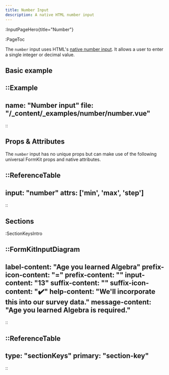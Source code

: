 ```yaml
---
title: Number Input
description: A native HTML number input
---
```


:InputPageHero{title="Number"}

:PageToc

The `number` input uses HTML's [native number input](https://developer.mozilla.org/en-US/docs/Web/HTML/Element/input/number). It allows a user to enter a single integer or decimal value.

## Basic example

::Example
---
name: "Number input"
file: "/_content/_examples/number/number.vue"
---
::


## Props & Attributes

The `number` input has no unique props but can make use of the following universal
FormKit props and native attributes.

::ReferenceTable
---
input: "number"
attrs: ['min', 'max', 'step']
---
::


## Sections

:SectionKeysIntro

::FormKitInputDiagram
---
label-content: "Age you learned Algebra"
prefix-icon-content: "="
prefix-content: ""
input-content: "13"
suffix-content: ""
suffix-icon-content: "✔️"
help-content: "We'll incorporate this into our survey data."
message-content: "Age you learned Algebra is required."
---
::

::ReferenceTable
---
type: "sectionKeys"
primary: "section-key"
---
::

